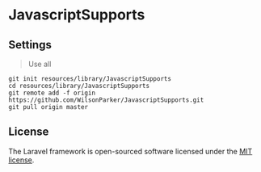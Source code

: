 # JavascriptSupports

## Settings

> Use all
```
git init resources/library/JavascriptSupports
cd resources/library/JavascriptSupports
git remote add -f origin https://github.com/WilsonParker/JavascriptSupports.git
git pull origin master
```
 
## License

The Laravel framework is open-sourced software licensed under the [MIT license](https://opensource.org/licenses/MIT).
